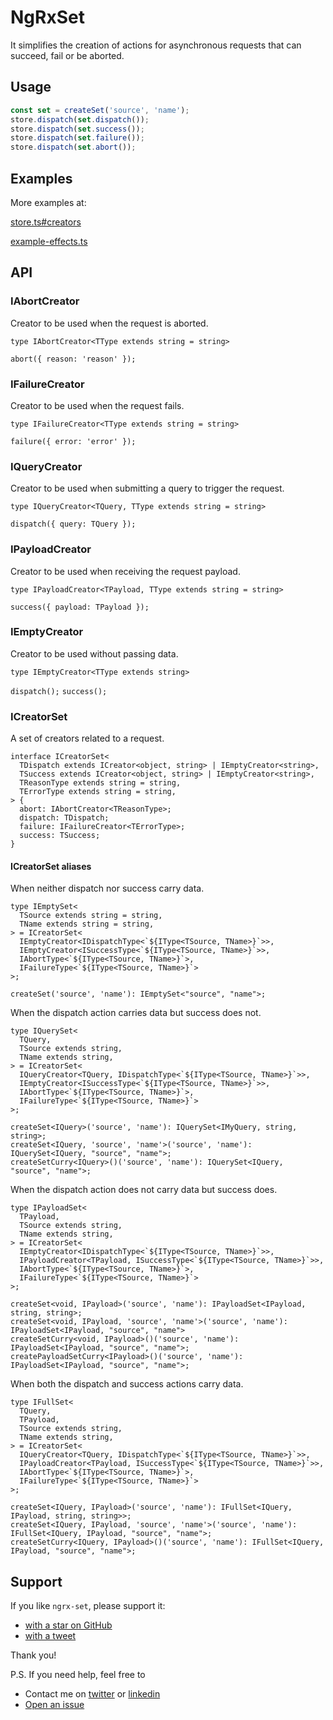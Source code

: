 # NgRxSet

It simplifies the creation of actions for asynchronous requests that can succeed, fail or be aborted.

## Usage

```ts
const set = createSet('source', 'name');
store.dispatch(set.dispatch());
store.dispatch(set.success());
store.dispatch(set.failure());
store.dispatch(set.abort());
```

## Examples
More examples at:

[store.ts#creators](projects/example-app/src/app/store.ts#L17)

[example-effects.ts](projects/example-app/src/app/example-effects.ts) 

## API
### IAbortCreator
Creator to be used when the request is aborted.

`type IAbortCreator<TType extends string = string>`

`abort({ reason: 'reason' });`

### IFailureCreator
Creator to be used when the request fails.

`type IFailureCreator<TType extends string = string>`

`failure({ error: 'error' });`

### IQueryCreator
Creator to be used when submitting a query to trigger the request.

`type IQueryCreator<TQuery, TType extends string = string>`

`dispatch({ query: TQuery });`

### IPayloadCreator
Creator to be used when receiving the request payload.

`type IPayloadCreator<TPayload, TType extends string = string>`

`success({ payload: TPayload });`


### IEmptyCreator
Creator to be used without passing data.

`type IEmptyCreator<TType extends string>`

`dispatch();`
`success();`
  
### ICreatorSet
A set of creators related to a request.

```
interface ICreatorSet<
  TDispatch extends ICreator<object, string> | IEmptyCreator<string>,
  TSuccess extends ICreator<object, string> | IEmptyCreator<string>,
  TReasonType extends string = string,
  TErrorType extends string = string,
> {
  abort: IAbortCreator<TReasonType>;
  dispatch: TDispatch;
  failure: IFailureCreator<TErrorType>;
  success: TSuccess;
}
```
#### ICreatorSet aliases

When neither dispatch nor success carry data.
```
type IEmptySet<
  TSource extends string = string,
  TName extends string = string,
> = ICreatorSet<
  IEmptyCreator<IDispatchType<`${IType<TSource, TName>}`>>,
  IEmptyCreator<ISuccessType<`${IType<TSource, TName>}`>>,
  IAbortType<`${IType<TSource, TName>}`>,
  IFailureType<`${IType<TSource, TName>}`>
>;

createSet('source', 'name'): IEmptySet<"source", "name">;
```

When the dispatch action carries data but success does not.
```
type IQuerySet<
  TQuery,
  TSource extends string,
  TName extends string,
> = ICreatorSet<
  IQueryCreator<TQuery, IDispatchType<`${IType<TSource, TName>}`>>,
  IEmptyCreator<ISuccessType<`${IType<TSource, TName>}`>>,
  IAbortType<`${IType<TSource, TName>}`>,
  IFailureType<`${IType<TSource, TName>}`>
>;

createSet<IQuery>('source', 'name'): IQuerySet<IMyQuery, string, string>;
createSet<IQuery, 'source', 'name'>('source', 'name'): IQuerySet<IQuery, "source", "name">;
createSetCurry<IQuery>()('source', 'name'): IQuerySet<IQuery, "source", "name">;
```

When the dispatch action does not carry data but success does.
```
type IPayloadSet<
  TPayload,
  TSource extends string,
  TName extends string,
> = ICreatorSet<
  IEmptyCreator<IDispatchType<`${IType<TSource, TName>}`>>,
  IPayloadCreator<TPayload, ISuccessType<`${IType<TSource, TName>}`>>,
  IAbortType<`${IType<TSource, TName>}`>,
  IFailureType<`${IType<TSource, TName>}`>
>;

createSet<void, IPayload>('source', 'name'): IPayloadSet<IPayload, string, string>;
createSet<void, IPayload, 'source', 'name'>('source', 'name'): IPayloadSet<IPayload, "source", "name">
createSetCurry<void, IPayload>()('source', 'name'): IPayloadSet<IPayload, "source", "name">;
createPayloadSetCurry<IPayload>()('source', 'name'): IPayloadSet<IPayload, "source", "name">;
```

When both the dispatch and success actions carry data.
```
type IFullSet<
  TQuery,
  TPayload,
  TSource extends string,
  TName extends string,
> = ICreatorSet<
  IQueryCreator<TQuery, IDispatchType<`${IType<TSource, TName>}`>>,
  IPayloadCreator<TPayload, ISuccessType<`${IType<TSource, TName>}`>>,
  IAbortType<`${IType<TSource, TName>}`>,
  IFailureType<`${IType<TSource, TName>}`>
>;

createSet<IQuery, IPayload>('source', 'name'): IFullSet<IQuery, IPayload, string, string>>;
createSet<IQuery, IPayload, 'source', 'name'>('source', 'name'): IFullSet<IQuery, IPayload, "source", "name">;
createSetCurry<IQuery, IPayload>()('source', 'name'): IFullSet<IQuery, IPayload, "source", "name">;
```

## Support

If you like `ngrx-set`, please support it:

- [with a star on GitHub](https://github.com/parloti/ngrx-set)
- [with a tweet](https://twitter.com/intent/tweet?text=Check%20ngrx-set%20package%20%23angular%20%23rxjs%20%23ngrx%26url%3Dhttps%3A%2F%2Fgithub.com%2Fparloti%2Fngrx-set)

Thank you!

P.S. If you need help, feel free to
- Contact me on [twitter](https://twitter.com/parloti) or [linkedin](https://www.linkedin.com/in/parloti/)
- [Open an issue](https://github.com/parloti/ngrx-set/issues)
